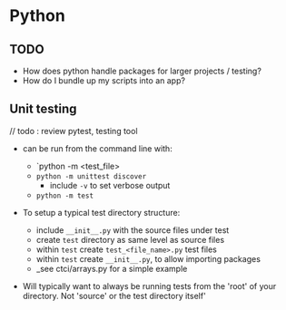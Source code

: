 # Python

## TODO

- How does python handle packages for larger projects / testing?
- How do I bundle up my scripts into an app?

## Unit testing

// todo : review pytest, testing tool

- can be run from the command line with:
	- `python -m <test_file>
	- `python -m unittest discover`
		- include `-v` to set verbose output
	- `python -m test`

- To setup a typical test directory structure:
	- include `__init__.py` with the source files under test
	- create `test` directory as same level as source files
	- within `test` create `test_<file_name>.py` test files
	- within `test` create `__init__.py`, to allow importing packages
	- _see ctci/arrays.py for a simple example

- Will typically want to always be running tests from the 'root' of your directory. Not 'source' or the test directory itself'
